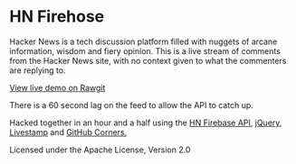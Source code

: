 HN Firehose
===

Hacker News is a tech discussion platform filled with nuggets of arcane information, wisdom and fiery opinion. This is a live stream of comments from the Hacker News site, with no context given to what the commenters are replying to. 

[View live demo on Rawgit](https://cdn.rawgit.com/shstkvch/HN-Firehose/6016374dc79a748f13587bddc65690c04d8b3350/index.html)

There is a 60 second lag on the feed to allow the API to catch up. 

Hacked together in an hour and a half using the [HN Firebase API](https://github.com/HackerNews/API), [jQuery](https://jquery.com/), [Livestamp](https://mattbradley.github.io/livestampjs) and [GitHub Corners.](http://tholman.com/github-corners/)

Licensed under the Apache License, Version 2.0 
